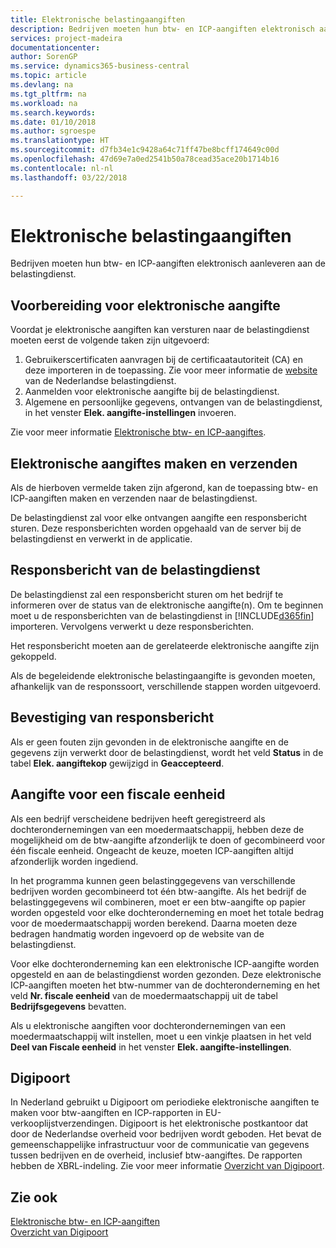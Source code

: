 ```yaml
---
title: Elektronische belastingaangiften
description: Bedrijven moeten hun btw- en ICP-aangiften elektronisch aanleveren aan de belastingdienst.
services: project-madeira
documentationcenter: 
author: SorenGP
ms.service: dynamics365-business-central
ms.topic: article
ms.devlang: na
ms.tgt_pltfrm: na
ms.workload: na
ms.search.keywords: 
ms.date: 01/10/2018
ms.author: sgroespe
ms.translationtype: HT
ms.sourcegitcommit: d7fb34e1c9428a64c71ff47be8bcff174649c00d
ms.openlocfilehash: 47d69e7a0ed2541b50a78cead35ace20b1714b16
ms.contentlocale: nl-nl
ms.lasthandoff: 03/22/2018

---
```

# <a name="electronic-tax-declarations"></a>Elektronische belastingaangiften
Bedrijven moeten hun btw- en ICP-aangiften elektronisch aanleveren aan de belastingdienst.  

## <a name="prepare-for-electronic-declaration"></a>Voorbereiding voor elektronische aangifte  
 Voordat je elektronische aangiften kan versturen naar de belastingdienst moeten eerst de volgende taken zijn uitgevoerd:  

1.  Gebruikerscertificaten aanvragen bij de certificaatautoriteit (CA) en deze importeren in de toepassing. Zie voor meer informatie de [website](http://go.microsoft.com/fwlink/?LinkID=223151) van de Nederlandse belastingdienst.  
2.  Aanmelden voor elektronische aangifte bij de belastingdienst.  
3.  Algemene en persoonlijke gegevens, ontvangen van de belastingdienst, in het venster **Elek. aangifte-instellingen** invoeren.  

Zie voor meer informatie [Elektronische btw- en ICP-aangiftes](electronic-vat-and-icp-declarations.md).  

## <a name="create-and-submit-electronic-declarations"></a>Elektronische aangiftes maken en verzenden  
Als de hierboven vermelde taken zijn afgerond, kan de toepassing btw- en ICP-aangiften maken en verzenden naar de belastingdienst.  

De belastingdienst zal voor elke ontvangen aangifte een responsbericht sturen. Deze responsberichten worden opgehaald van de server bij de belastingdienst en verwerkt in de applicatie.  

## <a name="response-message-from-the-tax-authorities"></a>Responsbericht van de belastingdienst  
De belastingdienst zal een responsbericht sturen om het bedrijf te informeren over de status van de elektronische aangifte(n). Om te beginnen moet u de responsberichten van de belastingdienst in [!INCLUDE[d365fin](../../includes/d365fin_md.md)] importeren. Vervolgens verwerkt u deze responsberichten.  

Het responsbericht moeten aan de gerelateerde elektronische aangifte zijn gekoppeld.

Als de begeleidende elektronische belastingaangifte is gevonden moeten, afhankelijk van de responssoort, verschillende stappen worden uitgevoerd.  

## <a name="acknowledgement-response-message"></a>Bevestiging van responsbericht  
Als er geen fouten zijn gevonden in de elektronische aangifte en de gegevens zijn verwerkt door de belastingdienst, wordt het veld **Status** in de tabel **Elek. aangiftekop** gewijzigd in **Geaccepteerd**.  

## <a name="declaration-for-a-fiscal-entity"></a>Aangifte voor een fiscale eenheid  
Als een bedrijf verscheidene bedrijven heeft geregistreerd als dochterondernemingen van een moedermaatschappij, hebben deze de mogelijkheid om de btw-aangifte afzonderlijk te doen of gecombineerd voor één fiscale eenheid. Ongeacht de keuze, moeten ICP-aangiften altijd afzonderlijk worden ingediend.  

In het programma kunnen geen belastinggegevens van verschillende bedrijven worden gecombineerd tot één btw-aangifte. Als het bedrijf de belastinggegevens wil combineren, moet er een btw-aangifte op papier worden opgesteld voor elke dochteronderneming en moet het totale bedrag voor de moedermaatschappij worden berekend. Daarna moeten deze bedragen handmatig worden ingevoerd op de website van de belastingdienst.  

Voor elke dochteronderneming kan een elektronische ICP-aangifte worden opgesteld en aan de belastingdienst worden gezonden. Deze elektronische ICP-aangiften moeten het btw-nummer van de dochteronderneming en het veld **Nr. fiscale eenheid** van de moedermaatschappij uit de tabel **Bedrijfsgegevens** bevatten.  

Als u elektronische aangiften voor dochterondernemingen van een moedermaatschappij wilt instellen, moet u een vinkje plaatsen in het veld **Deel van Fiscale eenheid** in het venster **Elek. aangifte-instellingen**.  

## <a name="digipoort"></a>Digipoort
In Nederland gebruikt u Digipoort om periodieke elektronische aangiften te maken voor btw-aangiften en ICP-rapporten in EU-verkooplijstverzendingen. Digipoort is het elektronische postkantoor dat door de Nederlandse overheid voor bedrijven wordt geboden. Het bevat de gemeenschappelijke infrastructuur voor de communicatie van gegevens tussen bedrijven en de overheid, inclusief btw-aangiftes. De rapporten hebben de XBRL-indeling. Zie voor meer informatie [Overzicht van Digipoort](digipoort-overview.md).

## <a name="see-also"></a>Zie ook  
 [Elektronische btw- en ICP-aangiften](electronic-vat-and-icp-declarations.md)  
 [Overzicht van Digipoort](digipoort-overview.md)

